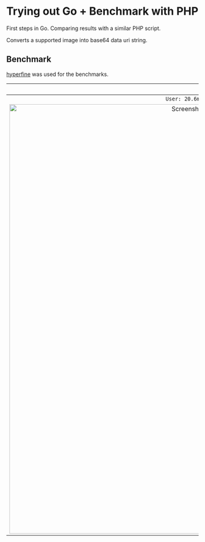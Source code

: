 # Trying out Go + Benchmark with PHP

First steps in Go. Comparing results with a similar PHP script.

Converts a supported image into base64 data uri string.

## Benchmark

[hyperfine](https://github.com/sharkdp/hyperfine) was used for the benchmarks.

| PHP  | Go |
| :-------------: | :-------------: |
| `User: 20.6ms, System: 9.8ms - 74 runs` | `User: 5.1ms, System: 2.2ms - 286 runs` |
|<img width="1122" alt="Screenshot 2019-04-03 at 02 24 04" src="https://user-images.githubusercontent.com/6123841/55442537-becd1c00-55b7-11e9-8d53-5ab7d3f207ad.png">|<img width="1122" alt="Screenshot 2019-04-03 at 02 25 08" src="https://user-images.githubusercontent.com/6123841/55442538-becd1c00-55b7-11e9-96c8-3591b8695f36.png">|
